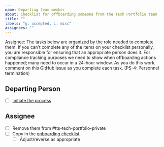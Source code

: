 ```yaml
---
name: Departing team member
about: Checklist for offboarding someone from the Tech Portfolio team
title: ""
labels: "g: accepted, i: misc"
assignees: ""
---
```


Assignee: The tasks below are organized by the role needed to complete them. If you canʼt complete
any of the items on your checklist personally, you are responsible for ensuring that an appropriate person
does it.
For compliance tracking purposes we need to show when offboarding actions happened; many need to
occur in a 24-hour window. As you do this work, comment on this GitHub issue as you complete each
task. (PS-4: Personnel termination)

## Departing Person

- [ ] [Initiate the process](https://handbook.tts.gsa.gov/leaving-tts/)

## Assignee

- [ ] Remove them from #tts-tech-portfolio-private
- [ ] Copy in the [onboarding checklist](hhttps://raw.githubusercontent.com/18F/tts-tech-portfolio/master/.github/ISSUE_TEMPLATE/onboarding.md)
  - [ ] Adjust/reverse as appropriate
